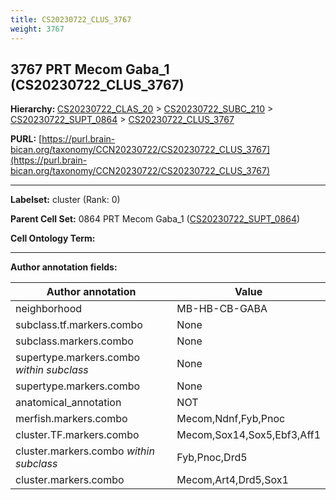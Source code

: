 ```yaml
---
title: CS20230722_CLUS_3767
weight: 3767
---
```

## 3767 PRT Mecom Gaba_1 (CS20230722_CLUS_3767)
<b>Hierarchy: </b>
[CS20230722_CLAS_20](../CS20230722_CLAS_20) >
[CS20230722_SUBC_210](../CS20230722_SUBC_210) >
[CS20230722_SUPT_0864](../CS20230722_SUPT_0864) >
[CS20230722_CLUS_3767](../CS20230722_CLUS_3767)

**PURL:** [https://purl.brain-bican.org/taxonomy/CCN20230722/CS20230722_CLUS_3767](https://purl.brain-bican.org/taxonomy/CCN20230722/CS20230722_CLUS_3767)

---


**Labelset:** cluster (Rank: 0)

**Parent Cell Set:** 0864 PRT Mecom Gaba_1 ([CS20230722_SUPT_0864](../CS20230722_SUPT_0864))



**Cell Ontology Term:** 

[MARKER GENES.]: #


---

[TRANSFERRED ANNOTATIONS.]: #


[AUTHOR ANNOTATION FIELDS.]: #


**Author annotation fields:**

| Author annotation | Value |
|-------------------|-------|
|neighborhood|MB-HB-CB-GABA|
|subclass.tf.markers.combo|None|
|subclass.markers.combo|None|
|supertype.markers.combo _within subclass_|None|
|supertype.markers.combo|None|
|anatomical_annotation|NOT|
|merfish.markers.combo|Mecom,Ndnf,Fyb,Pnoc|
|cluster.TF.markers.combo|Mecom,Sox14,Sox5,Ebf3,Aff1|
|cluster.markers.combo _within subclass_|Fyb,Pnoc,Drd5|
|cluster.markers.combo|Mecom,Art4,Drd5,Sox1|
